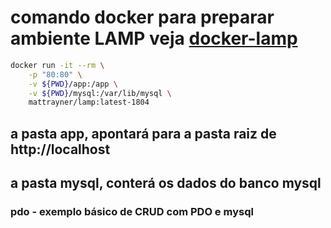 # comando docker para preparar ambiente LAMP veja [docker-lamp](https://github.com/mattrayner/docker-lamp)

```bash
docker run -it --rm \
    -p "80:80" \
    -v ${PWD}/app:/app \
    -v ${PWD}/mysql:/var/lib/mysql \
    mattrayner/lamp:latest-1804
```

## a pasta app, apontará para a pasta raiz de http://localhost
## a pasta mysql, conterá os dados do banco mysql

### pdo - exemplo básico de CRUD com PDO e mysql
